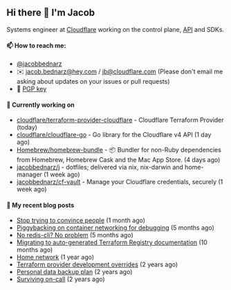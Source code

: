## Hi there 👋 I'm Jacob

Systems engineer at [Cloudflare](https://cloudflare.com) working on the control plane, [API](https://api.cloudflare.com) and SDKs.

#### 📫 How to reach me:

- [@jacobbednarz](https://twitter.com/jacobbednarz)
- ✉️ jacob.bednarz@hey.com / jb@cloudflare.com (Please don't email me asking about updates on your issues or pull requests)
- 🔐 [PGP key](https://keybase.io/jacobbednarz/pgp_keys.asc)

#### 👷 Currently working on


- [cloudflare/terraform-provider-cloudflare](https://github.com/cloudflare/terraform-provider-cloudflare) - Cloudflare Terraform Provider (today)
- [cloudflare/cloudflare-go](https://github.com/cloudflare/cloudflare-go) - Go library for the Cloudflare v4 API (1 day ago)
- [Homebrew/homebrew-bundle](https://github.com/Homebrew/homebrew-bundle) - 📦 Bundler for non-Ruby dependencies from Homebrew, Homebrew Cask and the Mac App Store. (4 days ago)
- [jacobbednarz/j](https://github.com/jacobbednarz/j) - dotfiles; delivered via nix, nix-darwin and home-manager (1 week ago)
- [jacobbednarz/cf-vault](https://github.com/jacobbednarz/cf-vault) - Manage your Cloudflare credentials, securely (1 week ago)

#### 📜 My recent blog posts


- [Stop trying to convince people](https://jacobbednarz.com/stop-trying-to-convince-people) (1 month ago)
- [Piggybacking on container networking for debugging](https://jacobbednarz.com/piggybacking-on-container-networking-for-debugging) (5 months ago)
- [No redis-cli? No problem](https://jacobbednarz.com/no-redis-cli-no-problem) (5 months ago)
- [Migrating to auto-generated Terraform Registry documentation](https://jacobbednarz.com/migrating-to-auto-generated-terraform-registry-documentation) (10 months ago)
- [Home network](https://jacobbednarz.com/home-network-and-lab) (1 year ago)
- [Terraform provider development overrides](https://jacobbednarz.com/terraform-provider-development-overrides) (2 years ago)
- [Personal data backup plan](https://jacobbednarz.com/personal-data-backup-plan) (2 years ago)
- [Surviving on-call](https://jacobbednarz.com/surviving-on-call) (2 years ago)
